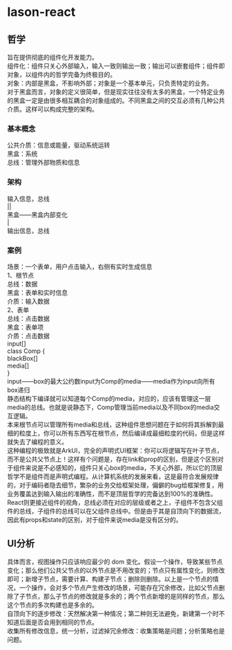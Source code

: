 # lason-react

## 哲学
旨在提供彻底的组件化开发能力。<br>
组件化：组件只关心外部输入，输入一致则输出一致；输出可以嵌套组件；组件即对象，以组件内的哲学完备为终极目的。<br>
对象：内部是黑盒，不影响外部；对象是一个基本单元，只负责特定的业务。<br>
对于黑盒而言，对象的定义很简单，但是现实往往没有太多的黑盒，一个特定业务的黑盒一定是由很多相互耦合的对象组成的。不同黑盒之间的交互必须有几种公共介质。这样可以构成完整的架构。<br>

### 基本概念
公共介质：信息或能量，驱动系统运转<br>
黑盒：系统<br>
总线：管理外部物质和信息<br>

### 架构
输入信息，总线<br>
||<br>
黑盒——黑盒内部变化<br>
|<br>
输出信息，总线<br>

### 案例
场景：一个表单，用户点击输入，右侧有实时生成信息<br>
1、根节点<br>
总线：数据<br>
黑盒：表单和实时信息<br>
介质：输入数据<br>
2、表单<br>
总线：点击数据<br>
黑盒：表单项<br>
介质：点击数据<br>
input[]<br>
class Comp {<br>
    blackBox[]<br>
    media[]<br>
}<br>
input——box的最大公约数input为Comp的media——media作为input向所有box递归<br>
静态结构下编译就可以知道每个Comp的media，对应的，应该有管理这一层media的总线。也就是说静态下，Comp管理当前media以及不同box的media交互逻辑。<br>
本来根节点可以管理所有media和总线，这种组件思想问题在于如何将其拆解到最细的粒度上，你可以所有东西写在根节点，然后编译成最细粒度的代码，但是这样就失去了编程的意义。<br>
这种编程的极致就是ArkUI，完全的声明式UI框架：你可以将逻辑写在叶子节点，而不是公共父节点上！这样有个问题是，存在link和prop的区别，但是这个区别对于组件来说是不必感知的，组件只关心box的media，不关心外部，所以它的顶层哲学不是组件而是声明式编程。从计算机系统的发展来看，这是最符合发展规律的，对于编码者隐去细节，繁杂的业务交给框架处理，偏僻的bug给框架修复，用业务覆盖达到输入输出的准确性，而不是顶层哲学的完备达到100%的准确性。<br>
React则更接近组件的视角，总线必须在对应的层级或者之上，子组件不包含父组件的总线，子组件的总线可以在父组件总线中。但是由于其是自顶向下的数据流，因此有props和state的区别，对于组件来说media是没有区分的。<br>

## UI分析
具体而言，视图操作只应该响应最少的 dom 变化。假设一个操作，导致某些节点变化；那么他们公共父节点的以外节点是不用改变的；节点只有属性变化，则修改即可；新增子节点，需要计算、构建子节点；删除则删除。以上是一个节点的情况，一个操作，会对多个节点产生修改的场景，可能存在冗余修改，比如父节点删除了子节点，那么子节点的修改就是多余的；两个节点新增的是同样的节点，那么这个节点的多次构建也是多余的。<br>
自顶向下的逐步修改：天然解决第一种情况；第二种则无法避免，新建第一个时不知道后面是否会用到相同的节点。<br>
收集所有修改信息，统一分析，过滤掉冗余修改：收集策略是问题；分析策略也是问题。<br>